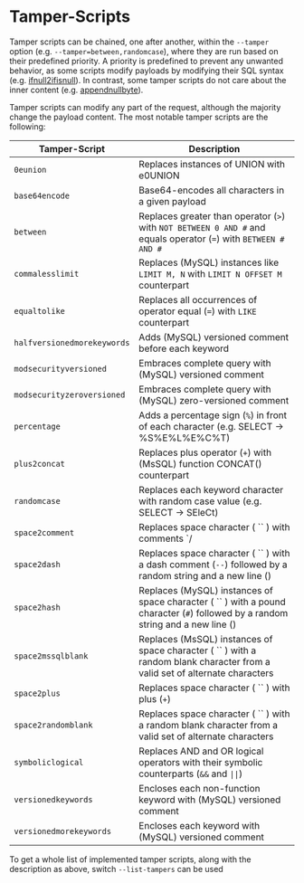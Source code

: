 # Tamper-Scripts

Tamper scripts can be chained, one after another, within the `--tamper` option (e.g. `--tamper=between,randomcase`), where they are run based on their predefined priority. A priority is predefined to prevent any unwanted behavior, as some scripts modify payloads by modifying their SQL syntax (e.g. [ifnull2ifisnull](https://github.com/sqlmapproject/sqlmap/blob/master/tamper/ifnull2ifisnull.py)). In contrast, some tamper scripts do not care about the inner content (e.g. [appendnullbyte](https://github.com/sqlmapproject/sqlmap/blob/master/tamper/appendnullbyte.py)).

Tamper scripts can modify any part of the request, although the majority change the payload content. The most notable tamper scripts are the following:

| **Tamper-Script**           | **Description**                                                                                                                 |
| --------------------------- | ------------------------------------------------------------------------------------------------------------------------------- |
| `0eunion`                   | Replaces instances of UNION with e0UNION                                                                                        |
| `base64encode`              | Base64-encodes all characters in a given payload                                                                                |
| `between`                   | Replaces greater than operator (`>`) with `NOT BETWEEN 0 AND #` and equals operator (`=`) with `BETWEEN # AND #`                |
| `commalesslimit`            | Replaces (MySQL) instances like `LIMIT M, N` with `LIMIT N OFFSET M` counterpart                                                |
| `equaltolike`               | Replaces all occurrences of operator equal (`=`) with `LIKE` counterpart                                                        |
| `halfversionedmorekeywords` | Adds (MySQL) versioned comment before each keyword                                                                              |
| `modsecurityversioned`      | Embraces complete query with (MySQL) versioned comment                                                                          |
| `modsecurityzeroversioned`  | Embraces complete query with (MySQL) zero-versioned comment                                                                     |
| `percentage`                | Adds a percentage sign (`%`) in front of each character (e.g. SELECT -> %S%E%L%E%C%T)                                           |
| `plus2concat`               | Replaces plus operator (`+`) with (MsSQL) function CONCAT() counterpart                                                         |
| `randomcase`                | Replaces each keyword character with random case value (e.g. SELECT -> SEleCt)                                                  |
| `space2comment`             | Replaces space character ( `` ) with comments \`/                                                                               |
| `space2dash`                | Replaces space character ( `` ) with a dash comment (`--`) followed by a random string and a new line ()                        |
| `space2hash`                | Replaces (MySQL) instances of space character ( `` ) with a pound character (`#`) followed by a random string and a new line () |
| `space2mssqlblank`          | Replaces (MsSQL) instances of space character ( `` ) with a random blank character from a valid set of alternate characters     |
| `space2plus`                | Replaces space character ( `` ) with plus (`+`)                                                                                 |
| `space2randomblank`         | Replaces space character ( `` ) with a random blank character from a valid set of alternate characters                          |
| `symboliclogical`           | Replaces AND and OR logical operators with their symbolic counterparts (`&&` and `\|\|`)                                        |
| `versionedkeywords`         | Encloses each non-function keyword with (MySQL) versioned comment                                                               |
| `versionedmorekeywords`     | Encloses each keyword with (MySQL) versioned comment                                                                            |

To get a whole list of implemented tamper scripts, along with the description as above, switch `--list-tampers` can be used
